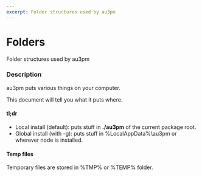 ```yaml
---
excerpt: Folder structures used by au3pm
---
```

# Folders
Folder structures used by au3pm

### Description

au3pm puts various things on your computer.

This document will tell you what it puts where.

#### tl;dr

* Local install (default): puts stuff in __./au3pm__ of the current package root.
* Global install (with -g): puts stuff in %LocalAppData%\au3pm or wherever node is installed.

#### Temp files

Temporary files are stored in %TMP% or %TEMP% folder.
